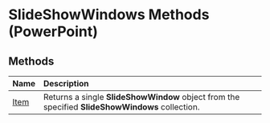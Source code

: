 
# SlideShowWindows Methods (PowerPoint)

## Methods



|**Name**|**Description**|
|:-----|:-----|
|[Item](dfe6f98f-ee22-060f-b52a-0a053233ccd8.md)|Returns a single  **SlideShowWindow** object from the specified **SlideShowWindows** collection.|
